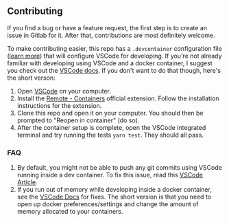 ## Contributing

If you find a bug or have a feature request, the first step is to create an issue in Gitlab for it. After that, contributions are most definitely welcome.

To make contributing easier, this repo has a `.devcontainer` configuration file ([learn more](https://code.visualstudio.com/docs/remote/containers#_creating-a-devcontainerjson-file)) that will configure VSCode for developing. If you're not already familiar with developing using VSCode and a docker container, I suggest you check out the [VSCode docs](https://code.visualstudio.com/docs/remote/containers#_creating-a-devcontainerjson-file). If you don't want to do that though, here's the short verson:

1. Open [VSCode](https://code.visualstudio.com/) on your computer.
2. Install the [Remote - Containers](https://marketplace.visualstudio.com/items?itemName=ms-vscode-remote.remote-containers) official extension. Follow the installation instructions for the extension.
3. Clone this repo and open it on your computer. You should then be prompted to "Reopen in container" (do so).
4. After the container setup is complete, open the VSCode integrated terminal and try running the tests `yarn test`. They should all pass.

### FAQ

1. By default, you might not be able to push any git commits using VSCode running inside a dev container. To fix this issue, read this [VSCode Article](https://code.visualstudio.com/docs/remote/containers#_sharing-git-credentials-with-your-container).
2. If you run out of memory while developing inside a docker container, see the [VSCode Docs](https://vscode.trafficmanager.net/docs/remote/troubleshooting#_speeding-up-containers-in-docker-desktop) for fixes. The short version is that you need to open up docker preferences/settings and change the amount of memory allocated to your containers.
